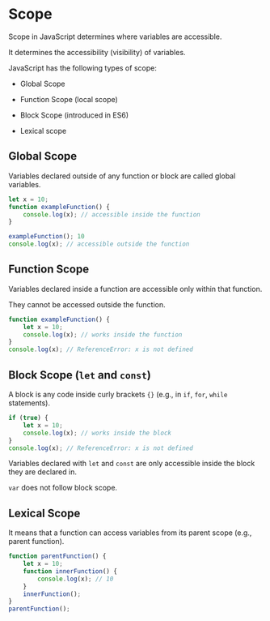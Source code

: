 # Scope
Scope in JavaScript determines where variables are accessible.

It determines the accessibility (visibility) of variables.

JavaScript has the following types of scope:

- Global Scope

- Function Scope (local scope)

- Block Scope (introduced in ES6)

- Lexical scope

## Global Scope
Variables declared outside of any function or block are called global variables.

```javascript
let x = 10;
function exampleFunction() {
    console.log(x); // accessible inside the function
}

exampleFunction(); 10
console.log(x); // accessible outside the function
```
## Function Scope
Variables declared inside a function are accessible only within that function.

They cannot be accessed outside the function.

```javascript
function exampleFunction() {
    let x = 10;
    console.log(x); // works inside the function
}
console.log(x); // ReferenceError: x is not defined
```

## Block Scope (`let` and `const`)
A block is any code inside curly brackets `{}` (e.g., in `if`, `for`, `while` statements).

```javascript
if (true) {
    let x = 10;
    console.log(x); // works inside the block
}
console.log(x); // ReferenceError: x is not defined
```
Variables declared with `let` and `const` are only accessible inside the block they are declared in.

`var` does not follow block scope.

## Lexical Scope
It means that a function can access variables from its parent scope (e.g., parent function).

```javascript
function parentFunction() {
    let x = 10;
    function innerFunction() {
        console.log(x); // 10
    }
    innerFunction();
}
parentFunction();

